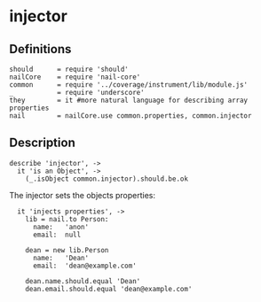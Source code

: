 [coffee]: http://asmblah.github.com/coffee/
[glob]: https://npmjs.org/package/glob
[grunt-contrib-coffee]: https://github.com/gruntjs/grunt-contrib-coffee
[grunt-istanbul-coverage]: https://github.com/daniellmb/grunt-istanbul-coverage
[grunt-istanbul]: https://github.com/taichi/grunt-istanbul
[grunt-simple-mocha]: https://github.com/yaymukund/grunt-simple-mocha
[grunt]: http://gruntjs.com/
[mocha]: https://npmjs.org/package/mocha
[nail-core]: https://github.com/noptic/nail-core
[should]: https://github.com/visionmedia/should.js
[underscore]: http://underscorejs.org

[About]: About.coffee.md
[init]: init.coffee.md
[injector]: injector.coffee.md
[methods]: methods.coffee.md
[parent]: parent.coffee.md
[properties]: properties.coffee.md

[nail]: https://github.com/noptic/nail
[npm]: https://github.com/noptic/nail

injector
========
Definitions
-----------

    should      = require 'should'
    nailCore    = require 'nail-core'
    common      = require '../coverage/instrument/lib/module.js'
    _           = require 'underscore'
    they        = it #more natural language for describing array properties
    nail        = nailCore.use common.properties, common.injector
    
Description
-----------

    describe 'injector', ->
      it 'is an Object', ->
        (_.isObject common.injector).should.be.ok
          
The injector sets the objects properties:
      
      it 'injects properties', ->
        lib = nail.to Person:
          name:   'anon'
          email:  null
          
        dean = new lib.Person
          name:   'Dean'
          email:  'dean@example.com'
          
        dean.name.should.equal 'Dean'
        dean.email.should.equal 'dean@example.com'
          